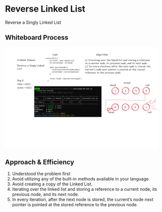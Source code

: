 # Reverse Linked List

<!-- Description of the challenge -->

Reverse a Singly Linked List

## Whiteboard Process

<!-- Embedded whiteboard image -->

![linked-list-kth](./reverseLinkedList.png)

## Approach & Efficiency

<!-- What approach did you take? Discuss Why. What is the Big O space/time for this approach? -->

1. Understood the problem first
2. Avoid utilizing any of the built-in methods available in your language.
3. Avoid creating a copy of the Linked List.
4. Iterating over the linked list and storing a reference to a current node, its previous node, and its next node.
5. In every iteration, after the next node is stored, the current’s node next pointer is pointed at the stored reference to the previous node.
